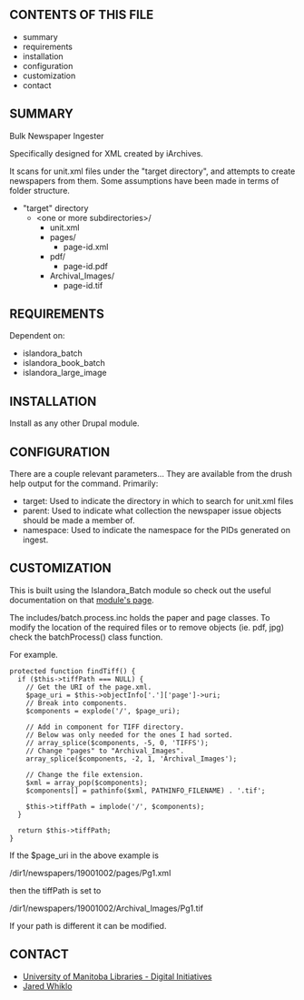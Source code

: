 CONTENTS OF THIS FILE
---------------------

 * summary
 * requirements
 * installation
 * configuration
 * customization
 * contact


SUMMARY
-------

Bulk Newspaper Ingester

Specifically designed for XML created by iArchives.

It scans for unit.xml files under the "target directory", and attempts to
create newspapers from them.
Some assumptions have been made in terms of folder structure.
* "target" directory
    * &lt;one or more subdirectories&gt;/
        * unit.xml
        * pages/
            * page-id.xml
        * pdf/
            * page-id.pdf
        * Archival_Images/
            * page-id.tif


REQUIREMENTS
------------

Dependent on:
* islandora_batch
* islandora_book_batch
* islandora_large_image

INSTALLATION
------------

Install as any other Drupal module.

CONFIGURATION
-------------

There are a couple relevant parameters...  They are available from the drush
help output for the command. Primarily:
* target: Used to indicate the directory in which to search for unit.xml files
* parent: Used to indicate what collection the newspaper issue objects should
  be made a member of.
* namespace: Used to indicate the namespace for the PIDs generated on ingest.


CUSTOMIZATION
-------------

This is built using the Islandora_Batch module so check out the useful
documentation on that [module's page](https://github.com/Islandora/islandora_batch#customization).

The includes/batch.process.inc holds the paper and page classes. To modify
the location of the required files or to remove objects (ie. pdf, jpg) check
the batchProcess() class function.

For example.

```
protected function findTiff() {
  if ($this->tiffPath === NULL) {
    // Get the URI of the page.xml.
    $page_uri = $this->objectInfo['.']['page']->uri;
    // Break into components.
    $components = explode('/', $page_uri);

    // Add in component for TIFF directory.
    // Below was only needed for the ones I had sorted.
    // array_splice($components, -5, 0, 'TIFFS');
    // Change "pages" to "Archival_Images".
    array_splice($components, -2, 1, 'Archival_Images');

    // Change the file extension.
    $xml = array_pop($components);
    $components[] = pathinfo($xml, PATHINFO_FILENAME) . '.tif';

    $this->tiffPath = implode('/', $components);
  }

  return $this->tiffPath;
}
```

If the $page_uri in the above example is
 
/dir1/newspapers/19001002/pages/Pg1.xml

then the tiffPath is set to

/dir1/newspapers/19001002/Archival_Images/Pg1.tif

If your path is different it can be modified.


CONTACT
-------
* [University of Manitoba Libraries - Digital Initiatives](https://github.com/uml-digitalinitiatives)
* [Jared Whiklo](https://github.com/whikloj)


